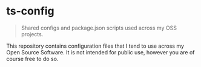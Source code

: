 # ts-config

> Shared configs and package.json scripts used across my OSS projects.

This repository contains configuration files that I tend to use across my Open Source Software. It is not intended for public use, however you are of course free to do so.
